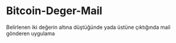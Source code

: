 # Bitcoin-Deger-Mail
Belirlenen iki değerin altına düştüğünde yada üstüne çıktığında mail gönderen uygulama
